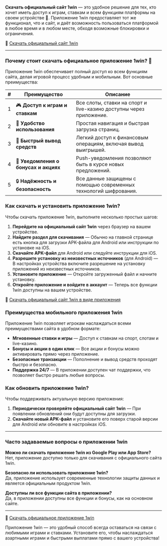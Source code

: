 **Скачать официальный сайт 1win** — это удобное решение для тех, кто хочет иметь доступ к играм, ставкам и всем функциям платформы на своем устройстве 📲. Приложение 1win предоставляет тот же функционал, что и сайт, и даёт возможность пользоваться платформой в любое время и в любом месте, обходя возможные блокировки и ограничения.

🔗 [Скачать официальный сайт 1win](https://brandplay.link/smXVpBbG)

---

### Почему стоит скачать официальное приложение 1win? 📱

Приложение 1win обеспечивает полный доступ ко всем функциям сайта, делая игровой процесс удобным и мобильным. Вот основные преимущества:

| # | Преимущество | Описание |
|---|--------------|----------|
| 1 | 🎮 **Доступ к играм и ставкам** | Все слоты, ставки на спорт и live-казино доступны через приложение. |
| 2 | 📲 **Удобство использования** | Простая навигация и быстрая загрузка страниц. |
| 3 | 💸 **Быстрый вывод средств** | Легкий доступ к финансовым операциям, включая вывод выигрышей. |
| 4 | 🔔 **Уведомления о бонусах и акциях** | Push-уведомления позволяют быть в курсе новых предложений. |
| 5 | 🔒 **Надёжность и безопасность** | Все данные защищены с помощью современных технологий шифрования. |

### Как скачать и установить приложение 1win?

Чтобы скачать приложение 1win, выполните несколько простых шагов:

1. **Перейдите на официальный сайт 1win** через браузер на вашем устройстве.
2. **Найдите раздел для скачивания** — Обычно на главной странице есть кнопка для загрузки APK-файла для Android или инструкции по установке на iOS.
3. **Скачайте APK-файл** для Android или следуйте инструкции для iOS.
4. **Разрешите установку из неизвестных источников** (для Android) — В настройках устройства включите разрешение на установку приложений из неизвестных источников.
5. **Установите приложение** — Откройте загруженный файл и начните установку.
6. **Откройте приложение и войдите в аккаунт** — Теперь все функции 1win доступны на вашем устройстве.

🔗 [Скачать официальный сайт 1win в виде приложения](https://brandplay.link/smXVpBbG)

### Преимущества мобильного приложения 1win

Приложение 1win позволяет игрокам наслаждаться всеми преимуществами сайта в удобном формате:

- **Мгновенные ставки и игры** — Доступ к ставкам на спорт, слотам и live-казино.
- **Бонусы и акции в один клик** — Все акции и бонусы можно активировать прямо через приложение.
- **Безопасные транзакции** — Пополнение и вывод средств проходят быстро и безопасно.
- **Поддержка 24/7** — В приложении доступен чат поддержки, что позволяет быстро решать любые вопросы.

### Как обновить приложение 1win?

Чтобы поддерживать актуальную версию приложения:

1. **Периодически проверяйте официальный сайт 1win** — При появлении обновлений они будут доступны для загрузки.
2. **Скачайте новый APK-файл** и установите его поверх старой версии для Android или обновите в настройках iOS.

---

### Часто задаваемые вопросы о приложении 1win

**Можно ли скачать приложение 1win из Google Play или App Store?**  
Нет, приложение доступно только для скачивания с официального сайта 1win.

**Безопасно ли использовать приложение 1win?**  
Да, приложение использует современные технологии защиты данных и является официальным продуктом 1win.

**Доступны ли все функции сайта в приложении?**  
Да, в приложении доступны все функции и бонусы, как на основном сайте.

---

🔗 [Скачать официальное приложение 1win](https://brandplay.link/smXVpBbG)

Приложение 1win — это удобный способ всегда оставаться на связи с любимыми играми и ставками. Установите его, чтобы наслаждаться азартными играми и быстрыми выплатами прямо с вашего устройства!
